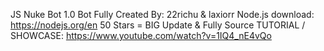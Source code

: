JS Nuke Bot 1.0
Bot Fully Created By: 22richu & laxiorr
Node.js download: https://nodejs.org/en
50 Stars = BIG Update & Fully Source
TUTORIAL / SHOWCASE: https://www.youtube.com/watch?v=1IQ4_nE4vQo
